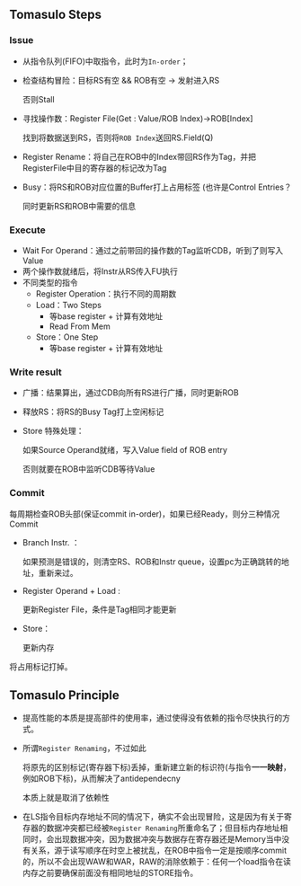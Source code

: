 ## Tomasulo Steps

### Issue

- 从指令队列(FIFO)中取指令，此时为`In-order`；

- 检查结构冒险：目标RS有空 && ROB有空   -> 发射进入RS

  否则Stall

- 寻找操作数：Register File(Get : Value/ROB Index)->ROB[Index]

  找到将数据送到RS，否则将`ROB Index`送回RS.Field(Q)

- Register Rename：将自己在ROB中的Index带回RS作为Tag，并把RegisterFile中目的寄存器的标记改为Tag

- Busy：将RS和ROB对应位置的Buffer打上占用标签 (也许是Control Entries？

  同时更新RS和ROB中需要的信息

### Execute

- Wait For Operand：通过之前带回的操作数的Tag监听CDB，听到了则写入Value
- 两个操作数就绪后，将Instr从RS传入FU执行
- 不同类型的指令
  - Register Operation：执行不同的周期数
  - Load：Two Steps
    - 等base register + 计算有效地址
    - Read From Mem
  - Store：One Step
    - 等base register + 计算有效地址

### Write result

- 广播：结果算出，通过CDB向所有RS进行广播，同时更新ROB

- 释放RS：将RS的Busy Tag打上空闲标记

- Store 特殊处理：

  如果Source Operand就绪，写入Value field of ROB entry

  否则就要在ROB中监听CDB等待Value

### Commit

每周期检查ROB头部(保证commit in-order)，如果已经Ready，则分三种情况Commit

- Branch Instr. ：

  如果预测是错误的，则清空RS、ROB和Instr queue，设置pc为正确跳转的地址，重新来过。

- Register Operand + Load : 

  更新Register File，条件是Tag相同才能更新

- Store：

  更新内存

将占用标记打掉。

## Tomasulo Principle

- 提高性能的本质是提高部件的使用率，通过使得没有依赖的指令尽快执行的方式。

- 所谓`Register Renaming`，不过如此

  将原先的区别标记(寄存器下标)丢掉，重新建立新的标识符(与指令**一一映射**，例如ROB下标)，从而解决了antidependecny

  本质上就是取消了依赖性

- 在LS指令目标内存地址不同的情况下，确实不会出现冒险，这是因为有关于寄存器的数据冲突都已经被`Register Renaming`所重命名了；但目标内存地址相同时，会出现数据冲突，因为数据冲突与数据存在寄存器还是Memory当中没有关系，源于读写顺序在时空上被扰乱，在ROB中指令一定是按顺序commit的，所以不会出现WAW和WAR，RAW的消除依赖于：任何一个load指令在读内存之前要确保前面没有相同地址的STORE指令。